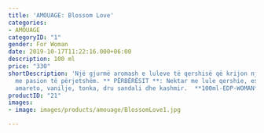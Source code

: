 ```yaml
---
title: 'AMOUAGE: Blossom Love'
categories:
- AMOUAGE
categoryID: "1"
gender: For Woman
date: 2019-10-17T11:22:16.000+06:00
description: 100 ml
price: "330"
shortDescription: 'Një gjurmë aromash e luleve të qershisë që krijon një romancë nuhatëse
  me pasion të përjetshëm. ** PËRBËRËSIT **: Nektar me lule qershie, esencë trëndafili,
  amareto, vanilje, tonka, dru sandali dhe kashmir.  **100ml-EDP-WOMAN**'
productID: "21"
images:
- image: images/products/amouage/BlossomLove1.jpg

---
```

